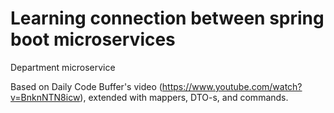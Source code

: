 # Learning connection between spring boot microservices

Department microservice

Based on Daily Code Buffer's video (https://www.youtube.com/watch?v=BnknNTN8icw),
extended with mappers, DTO-s, and commands.